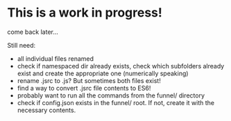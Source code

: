 # This is a work in progress!

come back later...

Still need:

* all individual files renamed
* check if namespaced dir already exists, check which subfolders already exist and create the appropriate one (numerically speaking)
* rename .jsrc to .js? But sometimes both files exist!
* find a way to convert .jsrc file contents to ES6!
* probably want to run all the commands from the funnel/ directory
* check if config.json exists in the funnel/ root. If not, create it with the necessary contents.

